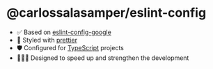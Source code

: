 # @carlossalasamper/eslint-config

- ✅ Based on [eslint-config-google](https://www.npmjs.com/package/eslint-config-google)
- 💅 Styled with [prettier](https://prettier.io/)
- 🛡️ Configured for [TypeScript](https://www.typescriptlang.org/) projects
- 🏃🏾‍♂️ Designed to speed up and strengthen the development
